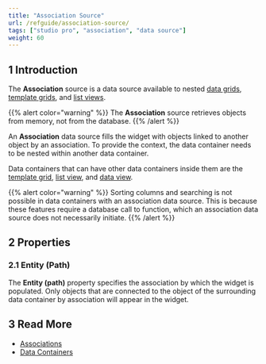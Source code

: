 ```yaml
---
title: "Association Source"
url: /refguide/association-source/
tags: ["studio pro", "association", "data source"]
weight: 60
---
```


## 1 Introduction

The **Association** source is a data source available to nested [data grids](/refguide/data-grid/), [template grids](/refguide/template-grid/), and [list views](/refguide/list-view/). 

{{% alert color="warning" %}}
The **Association** source retrieves objects from memory, not from the database. 
{{% /alert %}}

An **Association** data source fills the widget with objects linked to another object by an association. To provide the context, the data container needs to be nested within another data container.

Data containers that can have other data containers inside them are the [template grid](/refguide/template-grid/), [list view](/refguide/list-view/), and [data view](/refguide/data-view/).

{{% alert color="warning" %}}
Sorting columns and searching is not possible in data containers with an association data source. This is because these features require a database call to function, which an association data source does not necessarily initiate.
{{% /alert %}}

## 2 Properties

### 2.1 Entity (Path)

The **Entity (path)** property specifies the association by which the widget is populated. Only objects that are connected to the object of the surrounding data container by association will appear in the widget. 

## 3 Read More

* [Associations](/refguide/associations/)
* [Data Containers](/refguide/data-widgets/)
